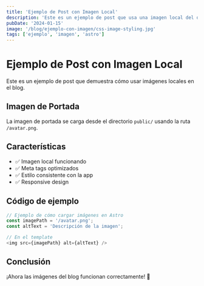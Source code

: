 ```yaml
---
title: 'Ejemplo de Post con Imagen Local'
description: 'Este es un ejemplo de post que usa una imagen local del directorio public'
pubDate: '2024-01-15'
image: '/blog/ejemplo-con-imagen/css-image-styling.jpg'
tags: ['ejemplo', 'imagen', 'astro']
---
```


# Ejemplo de Post con Imagen Local

Este es un ejemplo de post que demuestra cómo usar imágenes locales en el blog.

## Imagen de Portada

La imagen de portada se carga desde el directorio `public/` usando la ruta `/avatar.png`.

## Características

- ✅ Imagen local funcionando
- ✅ Meta tags optimizados
- ✅ Estilo consistente con la app
- ✅ Responsive design

## Código de ejemplo

```javascript
// Ejemplo de cómo cargar imágenes en Astro
const imagePath = '/avatar.png';
const altText = 'Descripción de la imagen';

// En el template
<img src={imagePath} alt={altText} />
```

## Conclusión

¡Ahora las imágenes del blog funcionan correctamente! 🎉

